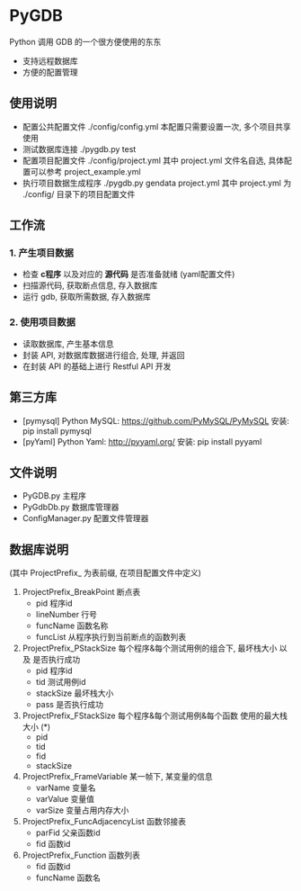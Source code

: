 # PyGDB
Python 调用 GDB 的一个很方便使用的东东
- 支持远程数据库
- 方便的配置管理


## 使用说明
- 配置公共配置文件 ./config/config.yml 本配置只需要设置一次, 多个项目共享使用
- 测试数据库连接 ./pygdb.py test
- 配置项目配置文件 ./config/project.yml 其中 project.yml 文件名自选, 具体配置可以参考 project_example.yml
- 执行项目数据生成程序 ./pygdb.py gendata project.yml 其中 project.yml 为 ./config/ 目录下的项目配置文件


## 工作流

### 1. 产生项目数据
- 检查 **c程序** 以及对应的 **源代码** 是否准备就绪 (yaml配置文件)
- 扫描源代码, 获取断点信息, 存入数据库
- 运行 gdb, 获取所需数据, 存入数据库


### 2. 使用项目数据
- 读取数据库, 产生基本信息
- 封装 API, 对数据库数据进行组合, 处理, 并返回
- 在封装 API 的基础上进行 Restful API 开发


## 第三方库
- [pymysql] Python MySQL: https://github.com/PyMySQL/PyMySQL 安装: pip install pymysql
- [pyYaml] Python Yaml: http://pyyaml.org/ 安装: pip install pyyaml


## 文件说明
- PyGDB.py 主程序
- PyGdbDb.py 数据库管理器
- ConfigManager.py 配置文件管理器

## 数据库说明

(其中 ProjectPrefix_ 为表前缀, 在项目配置文件中定义)

1. ProjectPrefix_BreakPoint 断点表
    - pid 程序id
    - lineNumber    行号
    - funcName      函数名称
    - funcList      从程序执行到当前断点的函数列表
1. ProjectPrefix_PStackSize 每个程序&每个测试用例的组合下, 最坏栈大小 以及 是否执行成功
    - pid           程序id
    - tid           测试用例id
    - stackSize     最坏栈大小
    - pass          是否执行成功
1. ProjectPrefix_FStackSize 每个程序&每个测试用例&每个函数  使用的最大栈大小 (*)
    - pid
    - tid
    - fid
    - stackSize
1. ProjectPrefix_FrameVariable 某一帧下, 某变量的信息
    - varName       变量名
    - varValue      变量值
    - varSize       变量占用内存大小
1. ProjectPrefix_FuncAdjacencyList 函数邻接表
    - parFid        父亲函数id
    - fid           函数id
1. ProjectPrefix_Function       函数列表
    - fid           函数id
    - funcName      函数名